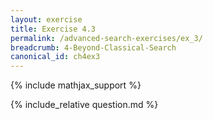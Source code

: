 ```yaml
---
layout: exercise
title: Exercise 4.3
permalink: /advanced-search-exercises/ex_3/
breadcrumb: 4-Beyond-Classical-Search
canonical_id: ch4ex3
---
```


{% include mathjax_support %}
<div id="hiddden">{% include_relative question.md %}</div>